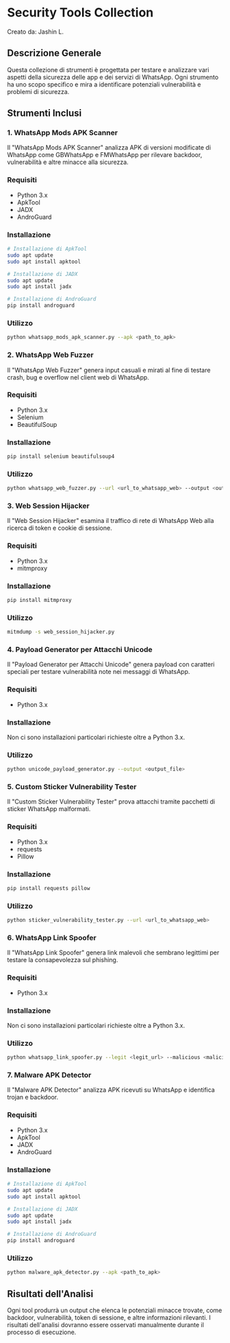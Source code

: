 # Security Tools Collection

Creato da: Jashin L.

## Descrizione Generale

Questa collezione di strumenti è progettata per testare e analizzare vari aspetti della sicurezza delle app e dei servizi di WhatsApp. Ogni strumento ha uno scopo specifico e mira a identificare potenziali vulnerabilità e problemi di sicurezza.

## Strumenti Inclusi

### 1. WhatsApp Mods APK Scanner

Il "WhatsApp Mods APK Scanner" analizza APK di versioni modificate di WhatsApp come GBWhatsApp e FMWhatsApp per rilevare backdoor, vulnerabilità e altre minacce alla sicurezza.

### Requisiti

- Python 3.x
- ApkTool
- JADX
- AndroGuard

### Installazione

```bash
# Installazione di ApkTool
sudo apt update
sudo apt install apktool

# Installazione di JADX
sudo apt update
sudo apt install jadx

# Installazione di AndroGuard
pip install androguard
```

### Utilizzo

```bash
python whatsapp_mods_apk_scanner.py --apk <path_to_apk>
```

### 2. WhatsApp Web Fuzzer

Il "WhatsApp Web Fuzzer" genera input casuali e mirati al fine di testare crash, bug e overflow nel client web di WhatsApp.

### Requisiti

- Python 3.x
- Selenium
- BeautifulSoup

### Installazione

```bash
pip install selenium beautifulsoup4
```

### Utilizzo

```bash
python whatsapp_web_fuzzer.py --url <url_to_whatsapp_web> --output <output_file>
```

### 3. Web Session Hijacker

Il "Web Session Hijacker" esamina il traffico di rete di WhatsApp Web alla ricerca di token e cookie di sessione.

### Requisiti

- Python 3.x
- mitmproxy

### Installazione

```bash
pip install mitmproxy
```

### Utilizzo

```bash
mitmdump -s web_session_hijacker.py
```

### 4. Payload Generator per Attacchi Unicode

Il "Payload Generator per Attacchi Unicode" genera payload con caratteri speciali per testare vulnerabilità note nei messaggi di WhatsApp.

### Requisiti

- Python 3.x

### Installazione

Non ci sono installazioni particolari richieste oltre a Python 3.x.

### Utilizzo

```bash
python unicode_payload_generator.py --output <output_file>
```

### 5. Custom Sticker Vulnerability Tester

Il "Custom Sticker Vulnerability Tester" prova attacchi tramite pacchetti di sticker WhatsApp malformati.

### Requisiti

- Python 3.x
- requests
- Pillow

### Installazione

```bash
pip install requests pillow
```

### Utilizzo

```bash
python sticker_vulnerability_tester.py --url <url_to_whatsapp_web>
```

### 6. WhatsApp Link Spoofer

Il "WhatsApp Link Spoofer" genera link malevoli che sembrano legittimi per testare la consapevolezza sul phishing.

### Requisiti

- Python 3.x

### Installazione

Non ci sono installazioni particolari richieste oltre a Python 3.x.

### Utilizzo

```bash
python whatsapp_link_spoofer.py --legit <legit_url> --malicious <malicious_url> --output <output_file>
```

### 7. Malware APK Detector

Il "Malware APK Detector" analizza APK ricevuti su WhatsApp e identifica trojan e backdoor.

### Requisiti

- Python 3.x
- ApkTool
- JADX
- AndroGuard

### Installazione

```bash
# Installazione di ApkTool
sudo apt update
sudo apt install apktool

# Installazione di JADX
sudo apt update
sudo apt install jadx

# Installazione di AndroGuard
pip install androguard
```

### Utilizzo

```bash
python malware_apk_detector.py --apk <path_to_apk>
```

## Risultati dell'Analisi

Ogni tool produrrà un output che elenca le potenziali minacce trovate, come backdoor, vulnerabilità, token di sessione, e altre informazioni rilevanti. I risultati dell'analisi dovranno essere osservati manualmente durante il processo di esecuzione.
